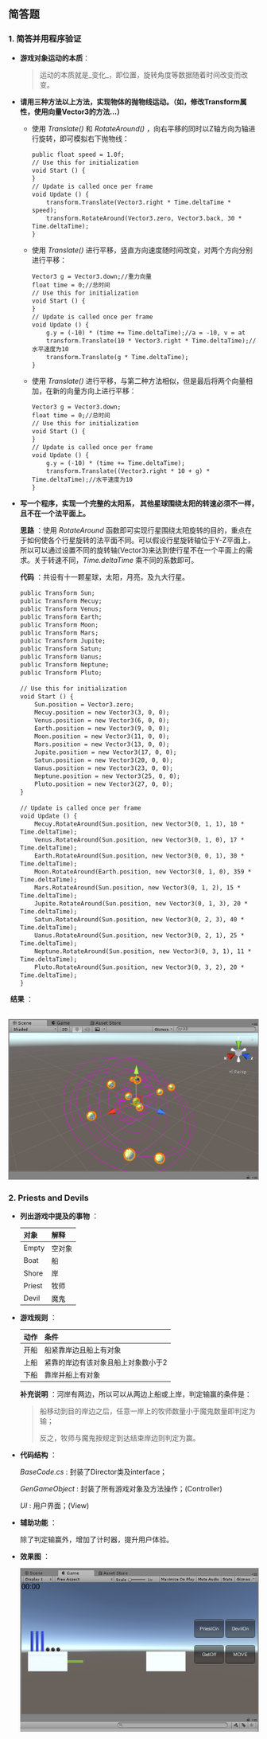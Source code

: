 ## 简答题

### 1. 简答并用程序验证

- __游戏对象运动的本质__：

  > 运动的本质就是_变化_，即位置，旋转角度等数据随着时间改变而改变。

- __请用三种方法以上方法，实现物体的抛物线运动。（如，修改Transform属性，使用向量Vector3的方法…）__

  - 使用 _Translate()_  和 _RotateAround()_ ，向右平移的同时以Z轴方向为轴进行旋转，即可模拟右下抛物线：

    ```
    public float speed = 1.0f;
    // Use this for initialization
    void Start () {	
    }
    // Update is called once per frame
    void Update () {
        transform.Translate(Vector3.right * Time.deltaTime * speed);
        transform.RotateAround(Vector3.zero, Vector3.back, 30 * Time.deltaTime);
    }
    ```

  - 使用 _Translate()_ 进行平移，竖直方向速度随时间改变，对两个方向分别进行平移：

    ```
    Vector3 g = Vector3.down;//重力向量
    float time = 0;//总时间
    // Use this for initialization
    void Start () {	
    }
    // Update is called once per frame
    void Update () {
        g.y = (-10) * (time += Time.deltaTime);//a = -10, v = at
        transform.Translate(10 * Vector3.right * Time.deltaTime);//水平速度为10
        transform.Translate(g * Time.deltaTime);
    }
    ```

  - 使用 _Translate()_ 进行平移，与第二种方法相似，但是最后将两个向量相加，在新的向量方向上进行平移：

    ```
    Vector3 g = Vector3.down;
    float time = 0;//总时间
    // Use this for initialization
    void Start () {	
    }
    // Update is called once per frame
    void Update () {
        g.y = (-10) * (time += Time.deltaTime);
        transform.Translate((Vector3.right * 10 + g) * Time.deltaTime);//水平速度为10
    }
    ```

- __写一个程序，实现一个完整的太阳系， 其他星球围绕太阳的转速必须不一样，且不在一个法平面上。__

  __思路__ ：使用 _RotateAround_ 函数即可实现行星围绕太阳旋转的目的，重点在于如何使各个行星旋转的法平面不同。可以假设行星旋转轴位于Y-Z平面上，所以可以通过设置不同的旋转轴(Vector3)来达到使行星不在一个平面上的需求。关于转速不同，_Time.deltaTime_ 乘不同的系数即可。

  __代码__ ：共设有十一颗星球，太阳，月亮，及九大行星。

  ```
  public Transform Sun;
  public Transform Mecuy;
  public Transform Venus;
  public Transform Earth;
  public Transform Moon;
  public Transform Mars;
  public Transform Jupite;
  public Transform Satun;
  public Transform Uanus;
  public Transform Neptune;
  public Transform Pluto;

  // Use this for initialization
  void Start () {
      Sun.position = Vector3.zero;
      Mecuy.position = new Vector3(3, 0, 0);
      Venus.position = new Vector3(6, 0, 0);
      Earth.position = new Vector3(9, 0, 0);
      Moon.position = new Vector3(11, 0, 0);
      Mars.position = new Vector3(13, 0, 0);
      Jupite.position = new Vector3(17, 0, 0);
      Satun.position = new Vector3(20, 0, 0);
      Uanus.position = new Vector3(23, 0, 0);
      Neptune.position = new Vector3(25, 0, 0);
      Pluto.position = new Vector3(27, 0, 0);
  }

  // Update is called once per frame
  void Update () {
      Mecuy.RotateAround(Sun.position, new Vector3(0, 1, 1), 10 * Time.deltaTime);
      Venus.RotateAround(Sun.position, new Vector3(0, 1, 0), 17 * Time.deltaTime);
      Earth.RotateAround(Sun.position, new Vector3(0, 0, 1), 30 * Time.deltaTime);
      Moon.RotateAround(Earth.position, new Vector3(0, 1, 0), 359 * Time.deltaTime);
      Mars.RotateAround(Sun.position, new Vector3(0, 1, 2), 15 * Time.deltaTime);
      Jupite.RotateAround(Sun.position, new Vector3(0, 1, 3), 20 * Time.deltaTime);
      Satun.RotateAround(Sun.position, new Vector3(0, 2, 3), 40 * Time.deltaTime);
      Uanus.RotateAround(Sun.position, new Vector3(0, 2, 1), 25 * Time.deltaTime);
      Neptune.RotateAround(Sun.position, new Vector3(0, 3, 1), 11 * Time.deltaTime);
      Pluto.RotateAround(Sun.position, new Vector3(0, 3, 2), 20 * Time.deltaTime);
  }
  ```

​       __结果__ ：

​       ![效果图](images/image.png)



### 2. Priests and Devils

- __列出游戏中提及的事物__ ：

  | 对象     | 解释   |
  | ------ | ---- |
  | Empty  | 空对象  |
  | Boat   | 船    |
  | Shore  | 岸    |
  | Priest | 牧师   |
  | Devil  | 魔鬼   |


- __游戏规则__ ：

  | 动作   | 条件                 |
  | ---- | ------------------ |
  | 开船   | 船紧靠岸边且船上有对象        |
  | 上船   | 紧靠的岸边有该对象且船上对象数小于2 |
  | 下船   | 靠岸并船上有对象           |

  __补充说明__ ：河岸有两边，所以可以从两边上船或上岸，判定输赢的条件是：

  > 船移动到目的岸边之后，任意一岸上的牧师数量小于魔鬼数量即判定为输；
  >
  > 反之，牧师与魔鬼按规定到达结束岸边则判定为赢。

- __代码结构__ ：

  _BaseCode.cs_ : 封装了Director类及interface；

  _GenGameObject_ : 封装了所有游戏对象及方法操作；(Controller)

  _UI_ : 用户界面；(View)

- __辅助功能__ ：

  除了判定输赢外，增加了计时器，提升用户体验。
  
- __效果图__ ：
  
  ![Demo](images/game.png)
